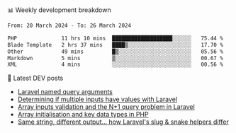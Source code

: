 📊 Weekly development breakdown
<!--START_SECTION:waka-->

```txt
From: 20 March 2024 - To: 26 March 2024

PHP              11 hrs 10 mins  ███████████████████░░░░░░   75.44 %
Blade Template   2 hrs 37 mins   ████▒░░░░░░░░░░░░░░░░░░░░   17.70 %
Other            49 mins         █▒░░░░░░░░░░░░░░░░░░░░░░░   05.56 %
Markdown         5 mins          ▒░░░░░░░░░░░░░░░░░░░░░░░░   00.67 %
XML              4 mins          ░░░░░░░░░░░░░░░░░░░░░░░░░   00.56 %
```

<!--END_SECTION:waka-->

📕 Latest DEV posts
<!-- BLOG-POST-LIST:START -->
- [Laravel named query arguments](https://dev.to/michaelvickersuk/laravel-named-query-arguments-28kd)
- [Determining if multiple inputs have values with Laravel](https://dev.to/michaelvickersuk/determining-if-multiple-inputs-have-values-with-laravel-km6)
- [Array inputs validation and the N+1 query problem in Laravel](https://dev.to/michaelvickersuk/array-inputs-validation-and-the-n1-query-problem-in-laravel-2agb)
- [Array initialisation and key data types in PHP](https://dev.to/michaelvickersuk/array-initialisation-and-key-data-types-in-php-1e5b)
- [Same string, different output... how Laravel&#39;s slug &amp; snake helpers differ](https://dev.to/michaelvickersuk/same-string-different-output-how-laravels-slug-snake-helpers-differ-1ccj)
<!-- BLOG-POST-LIST:END -->
